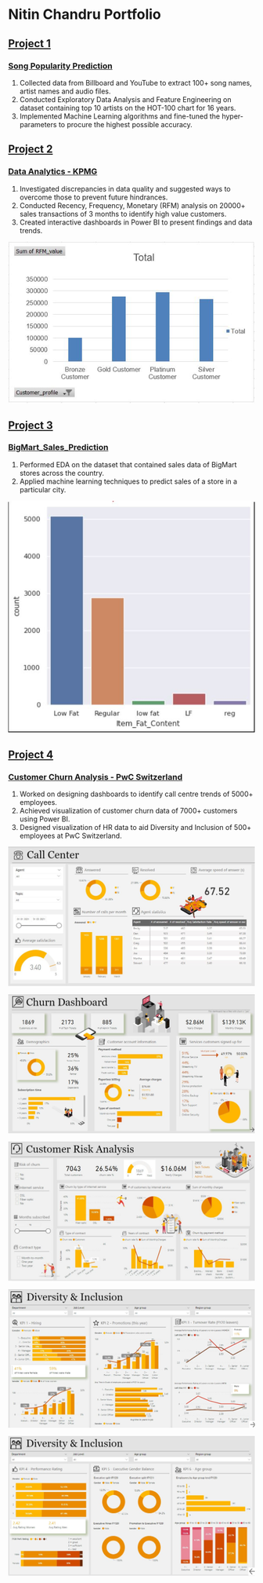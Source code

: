 # Nitin Chandru Portfolio

## [Project 1](https://github.com/Nitin-Chandru/Song-Popularity-Prediction)
### [Song Popularity Prediction](https://github.com/Nitin-Chandru/Song-Popularity-Prediction)
1) Collected data from Billboard and YouTube to extract 100+ song names, artist names and audio files.
2) Conducted Exploratory Data Analysis and Feature Engineering on dataset containing top 10 artists on the HOT-100 chart for 16 years.
3) Implemented Machine Learning algorithms and fine-tuned the hyper-parameters to procure the highest possible accuracy.



## [Project 2](https://github.com/Nitin-Chandru/Data-Analytics---KPMG)
### [Data Analytics - KPMG](https://github.com/Nitin-Chandru/Data-Analytics---KPMG)
1) Investigated discrepancies in data quality and suggested ways to overcome those to prevent future hindrances.
2) Conducted Recency, Frequency, Monetary (RFM) analysis on 20000+ sales transactions of 3 months to identify high value customers.
3) Created interactive dashboards in Power BI to present findings and data trends.

![alt text](https://github.com/Nitin-Chandru/Nitin-Chandru/blob/main/images/KPMG%20report.JPG)



## [Project 3](https://github.com/Nitin-Chandru/Customer-Churn-Analysis---PwC-Switzerland)
### [BigMart_Sales_Prediction](https://github.com/Nitin-Chandru/BigMart_Sales_Prediction)
1) Performed EDA on the dataset that contained sales data of BigMart stores across the country.
2) Applied machine learning techniques to predict sales of a store in a particular city.

![alt_text](https://github.com/Nitin-Chandru/Nitin-Chandru/blob/main/images/bigmart_sales%20image.JPG)


## [Project 4](https://github.com/Nitin-Chandru/BigMart_Sales_Prediction)
### [Customer Churn Analysis - PwC Switzerland](https://github.com/Nitin-Chandru/Customer-Churn-Analysis---PwC-Switzerland)
1) Worked on designing dashboards to identify call centre trends of 5000+ employees.
2) Achieved visualization of customer churn data of 7000+ customers using Power BI.
3) Designed visualization of HR data to aid Diversity and Inclusion of 500+ employees at PwC Switzerland.

![alt text](https://github.com/Nitin-Chandru/Nitin-Chandru/blob/main/images/call%20centre%20image.JPG)

![alt_text](https://github.com/Nitin-Chandru/Nitin-Chandru/blob/main/images/churn%20image.JPG)

![alt_text](https://github.com/Nitin-Chandru/Nitin-Chandru/blob/main/images/customer%20risk%20image.JPG)

![alt_text](https://github.com/Nitin-Chandru/Nitin-Chandru/blob/main/images/HR%201%20image.JPG)

![alt_text](https://github.com/Nitin-Chandru/Nitin-Chandru/blob/main/images/hr%202%20image.JPG)


